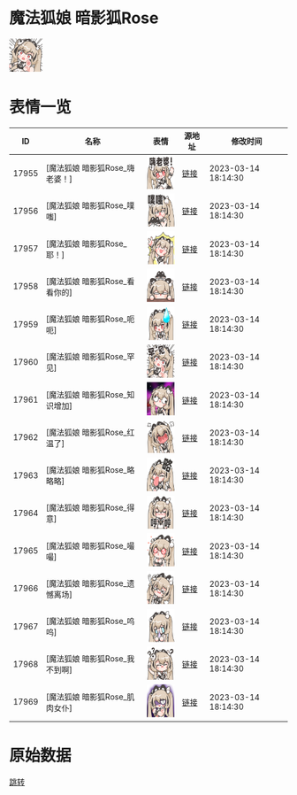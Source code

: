 # 魔法狐娘 暗影狐Rose

<img src="./cover.png" height="60" alt="cover" />

# 表情一览

|ID|名称|表情|源地址|修改时间|
|----|----|----|----|----|
|17955|[魔法狐娘 暗影狐Rose_嗨老婆！]|<img src="./pic/017955_%5B魔法狐娘 暗影狐Rose_嗨老婆！%5D.png" height="60" alt="嗨老婆！"/>|[链接](https://i0.hdslb.com/bfs/garb/ecca00a1cfd8f66705a23b7b46af4a59e78484a4.png)|2023-03-14 18:14:30|
|17956|[魔法狐娘 暗影狐Rose_噗嗤]|<img src="./pic/017956_%5B魔法狐娘 暗影狐Rose_噗嗤%5D.png" height="60" alt="噗嗤"/>|[链接](https://i0.hdslb.com/bfs/garb/5dea550e8beb85bbfe957a961441fc7171755f1f.png)|2023-03-14 18:14:30|
|17957|[魔法狐娘 暗影狐Rose_耶！]|<img src="./pic/017957_%5B魔法狐娘 暗影狐Rose_耶！%5D.png" height="60" alt="耶！"/>|[链接](https://i0.hdslb.com/bfs/garb/cb2d0d5c59641cfee0367c92379acd86f5489c3e.png)|2023-03-14 18:14:30|
|17958|[魔法狐娘 暗影狐Rose_看看你的]|<img src="./pic/017958_%5B魔法狐娘 暗影狐Rose_看看你的%5D.png" height="60" alt="看看你的"/>|[链接](https://i0.hdslb.com/bfs/garb/26a23441ef1f93f8184392c4323a2ed16dea8882.png)|2023-03-14 18:14:30|
|17959|[魔法狐娘 暗影狐Rose_呃呃]|<img src="./pic/017959_%5B魔法狐娘 暗影狐Rose_呃呃%5D.png" height="60" alt="呃呃"/>|[链接](https://i0.hdslb.com/bfs/garb/47677c55c56c81ae2ed8092acd8516353680f9c8.png)|2023-03-14 18:14:30|
|17960|[魔法狐娘 暗影狐Rose_罕见]|<img src="./pic/017960_%5B魔法狐娘 暗影狐Rose_罕见%5D.png" height="60" alt="罕见"/>|[链接](https://i0.hdslb.com/bfs/garb/fdd584dad8d695a569c07c6b807ceb0b153f31ee.png)|2023-03-14 18:14:30|
|17961|[魔法狐娘 暗影狐Rose_知识增加]|<img src="./pic/017961_%5B魔法狐娘 暗影狐Rose_知识增加%5D.png" height="60" alt="知识增加"/>|[链接](https://i0.hdslb.com/bfs/garb/2be75e2cf74bf85acee601f1db40ecde5c9b1c19.png)|2023-03-14 18:14:30|
|17962|[魔法狐娘 暗影狐Rose_红温了]|<img src="./pic/017962_%5B魔法狐娘 暗影狐Rose_红温了%5D.png" height="60" alt="红温了"/>|[链接](https://i0.hdslb.com/bfs/garb/086321899ae2a50dc35d7b27e2ad6bd376ca6a0f.png)|2023-03-14 18:14:30|
|17963|[魔法狐娘 暗影狐Rose_略略略]|<img src="./pic/017963_%5B魔法狐娘 暗影狐Rose_略略略%5D.png" height="60" alt="略略略"/>|[链接](https://i0.hdslb.com/bfs/garb/7a6b9c9b5bc0ca22277e1b17436e793d466b21be.png)|2023-03-14 18:14:30|
|17964|[魔法狐娘 暗影狐Rose_得意]|<img src="./pic/017964_%5B魔法狐娘 暗影狐Rose_得意%5D.png" height="60" alt="得意"/>|[链接](https://i0.hdslb.com/bfs/garb/37f58b9e6fe6899c392b08f302cd17e3c48d7372.png)|2023-03-14 18:14:30|
|17965|[魔法狐娘 暗影狐Rose_嘬嘬]|<img src="./pic/017965_%5B魔法狐娘 暗影狐Rose_嘬嘬%5D.png" height="60" alt="嘬嘬"/>|[链接](https://i0.hdslb.com/bfs/garb/cc42af9a334cc96330015e6caab9796b8a30659d.png)|2023-03-14 18:14:30|
|17966|[魔法狐娘 暗影狐Rose_遗憾离场]|<img src="./pic/017966_%5B魔法狐娘 暗影狐Rose_遗憾离场%5D.png" height="60" alt="遗憾离场"/>|[链接](https://i0.hdslb.com/bfs/garb/4f47e470618cbf79d7795708b21bcf952f061a6c.png)|2023-03-14 18:14:30|
|17967|[魔法狐娘 暗影狐Rose_呜呜]|<img src="./pic/017967_%5B魔法狐娘 暗影狐Rose_呜呜%5D.png" height="60" alt="呜呜"/>|[链接](https://i0.hdslb.com/bfs/garb/f48441bdc81cc0c939546ec1a3d43768760af764.png)|2023-03-14 18:14:30|
|17968|[魔法狐娘 暗影狐Rose_我不到啊]|<img src="./pic/017968_%5B魔法狐娘 暗影狐Rose_我不到啊%5D.png" height="60" alt="我不到啊"/>|[链接](https://i0.hdslb.com/bfs/garb/29a1dbe691b0093f775ef96c1c0f6171279014a4.png)|2023-03-14 18:14:30|
|17969|[魔法狐娘 暗影狐Rose_肌肉女仆]|<img src="./pic/017969_%5B魔法狐娘 暗影狐Rose_肌肉女仆%5D.png" height="60" alt="肌肉女仆"/>|[链接](https://i0.hdslb.com/bfs/garb/62710bb5d936d9fa4ecf2fdf58aff8a3e9743610.png)|2023-03-14 18:14:30|

# 原始数据

[跳转](./raw.json)


